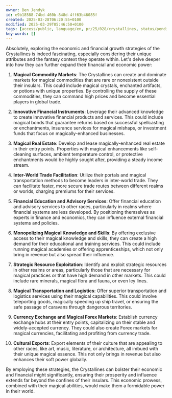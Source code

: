 ```yaml
---
owner: Ben Jendyk
id: e9b18588-74bd-460b-848d-4ff63b46085f
created: 2025-03-28T06:20:55+0100
modified: 2025-03-29T05:46:50+0100
tags: [access/public, language/en, pr/25/028/crystallines, status/pending]
key-words: []
---
```


Absolutely, exploring the economic and financial growth strategies of the Crystallines is indeed fascinating, especially considering their unique attributes and the fantasy context they operate within. Let's delve deeper into how they can further expand their financial and economic power:

1. **Magical Commodity Markets**: The Crystallines can create and dominate markets for magical commodities that are rare or nonexistent outside their insulars. This could include magical crystals, enchanted artifacts, or potions with unique properties. By controlling the supply of these commodities, they can command high prices and become essential players in global trade.

2. **Innovative Financial Instruments**: Leverage their advanced knowledge to create innovative financial products and services. This could include magical bonds that guarantee returns based on successful spellcasting or enchantments, insurance services for magical mishaps, or investment funds that focus on magically-enhanced businesses.

3. **Magical Real Estate**: Develop and lease magically-enhanced real estate in their entry points. Properties with magical enhancements like self-cleaning surfaces, ambient temperature control, or protective enchantments would be highly sought after, providing a steady income stream.

4. **Inter-World Trade Facilitation**: Utilize their portals and magical transportation methods to become leaders in inter-world trade. They can facilitate faster, more secure trade routes between different realms or worlds, charging premiums for their services.

5. **Financial Education and Advisory Services**: Offer financial education and advisory services to other races, particularly in realms where financial systems are less developed. By positioning themselves as experts in finance and economics, they can influence external financial systems and policies.

6. **Monopolizing Magical Knowledge and Skills**: By offering exclusive access to their magical knowledge and skills, they can create a high demand for their educational and training services. This could include running magical academies or offering apprenticeships, which not only bring in revenue but also spread their influence.

7. **Strategic Resource Exploitation**: Identify and exploit strategic resources in other realms or areas, particularly those that are necessary for magical practices or that have high demand in other markets. This could include rare minerals, magical flora and fauna, or even ley lines.

8. **Magical Transportation and Logistics**: Offer superior transportation and logistics services using their magical capabilities. This could involve teleporting goods, magically speeding up ship travel, or ensuring the safe passage of caravans through dangerous territories.

9. **Currency Exchange and Magical Forex Markets**: Establish currency exchange hubs at their entry points, capitalizing on their stable and widely-accepted currency. They could also create Forex markets for magical currencies, facilitating and profiting from currency trade.

10. **Cultural Exports**: Export elements of their culture that are appealing to other races, like art, music, literature, or architecture, all imbued with their unique magical essence. This not only brings in revenue but also enhances their soft power globally.

By employing these strategies, the Crystallines can bolster their economic and financial might significantly, ensuring their prosperity and influence extends far beyond the confines of their insulars. This economic prowess, combined with their magical abilities, would make them a formidable power in their world.